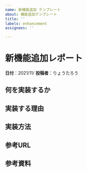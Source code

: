 ```yaml
---
name: 新機能追加 テンプレート
about: 機能追加テンプレート
title: ''
labels: enhancement
assignees: ''

---
```


# 新機能追加レポート

**日付**：2021/11/
**投稿者**：りょうたろう

## 何を実装するか




## 実装する理由



## 実装方法



## 参考URL


## 参考資料
